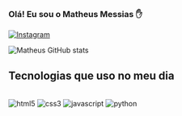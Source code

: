 ### Olá! Eu sou o Matheus Messias ✋
[![Instagram](https://img.shields.io/badge/Instagram-E4405F?style=for-the-badge&logo=instagram&logoColor=white)](https://www.instagram.com/matheus_messias27/)

![Matheus GitHub stats](https://github-readme-stats.vercel.app/api?username=matheusmathdev&show_icons=true&theme=radical)

## Tecnologias que uso no meu dia

<div  styel=
"display:inline-block"></br>
  <img  alígn="center" alt="html5" src="https://img.shields.io/badge/HTML5-E34F26?style=for-the-badge&logo=html5&logoColor=white"  /> 
  <img  alígn="center" alt="css3" src="https://img.shields.io/badge/CSS3-1572B6?style=for-the-badge&logo=css3&logoColor=white"/>
  <img alígn="center" alt="javascript" src="https://img.shields.io/badge/JavaScript-323330?style=for-the-badge&logo=javascript&logoColor=F7DF1E"/>
  <img alígn="center" alt="python" src="https://img.shields.io/badge/Python-14354C?style=for-the-badge&logo=python&logoColor=white"/>
</div>

